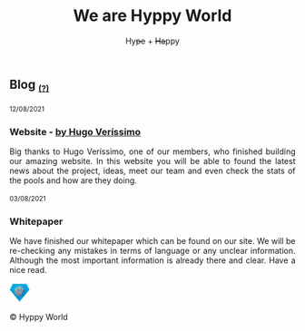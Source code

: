 <!DOCTYPE html>
<html lang="en">
<head>
  <title> Hyppy World </title>
  <meta charset="UTF-8">
  <meta name="author" content="Hugo Veríssimo">
  <meta name="description" content="Official Hyppy World website.">
  <meta name="keywords" content="Hyppy, Hyppy World, $HPY, HPY, Crypto, WAX Project">
  <meta content="IE=edge" http-equiv="X-UA-Compatible">
  <meta content="width=device-width,initial-scale=1" name="viewport">
  <meta name="msapplication-tap-highlight" content="no">
  <link href="../assets/code/main.css" rel="stylesheet">
  <link rel="icon" href="../assets/images/icon-180x180.ico">
</head>
<body class="">
<div class="background-color-layer" style="background-image: url('../assets/images/img-01.jpg')"></div>
<main class="content-wrapper">
  <header class="white-text-container section-container">
    <div class="text-center">
      <h1>We are Hyppy World</h1>
      <p>Hy<del>pe</del> + <del>Ha</del>ppy</p>
    </div>
    <style>
    div.col-md-8 {text-align: justify;}
    div.card {text-align: justify;}
    </style>
  </header>
 <div class="container">
   <div class="row">
     <div class="col-xs-12">
        <div class="card">
          <div class="card-block">
            <h2>Blog <small><sub><a href="www.google.com">(?)</a></sub></small></h2>
            <div class="work-experience">
              <small class="date">12/08/2021</small>
              <h3 class="h5 date-title">Website - <a href="https://twitter.com/Hugoverissimo21" title="Hugo's Twitter">by Hugo Veríssimo</a></h3>
              <p>Big thanks to Hugo Veríssimo, one of our members, who finished building our amazing website. In this website you will be able to found the latest news about the project, ideas, meet our team and even check the stats of the pools and how are they doing.</p>
            </div>
            <div class="work-experience">
              <small class="date">03/08/2021</small>
              <h3 class="h5 date-title">Whitepaper</h3>
              <p>We have finished our whitepaper which can be found on our site. We will be re-checking any mistakes in terms of language or any unclear information. Although the most important information is already there and clear. Have a nice read.</p>
            </div>
          </div>
        </div>
     </div>
   </div>
 </div>
</main>
<footer class="footer-container white-text-container text-center">
  <div class="container">
    <div class="row">
      <div class="col-xs-12">
        <p><img src="../assets/images/cright.png" alt=""></p>
        <p>&copy; Hyppy World</p>
      </div>
    </div>
  </div>
</footer>
<script>
  document.addEventListener("DOMContentLoaded", function (event) {
     scrollRevelation('.card');
  });
</script>
<script type="text/javascript" src="../assets/code/main.js"></script>
</body>
</html>
